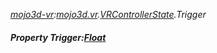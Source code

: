 _[mojo3d-vr](../../modules/mojo3d-vr/mojo3d-vr-module.md):[mojo3d.vr](../../modules/mojo3d/mojo3d-vr.md).[VRControllerState](../../modules/mojo3d/mojo3d-vr-vrcontrollerstate.md).Trigger_
##### Property Trigger:[Float](../../modules/wonkey/wonkey-types-float.md)
